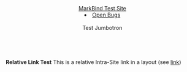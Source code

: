 <header>
  <navbar type="dark" default-highlight-on="sibling-or-child">
    <a slot="brand" href="/" title="Home" class="navbar-brand">MarkBind Test Site</a>
    <li><a class="nav-link" href="{{baseUrl}}/bugs/index.html">Open Bugs</a></li>
  </navbar>
  <div class="bg-info display-4 text-center text-white">
      <br/>
      Test Jumbotron<br/>
      <br/>
   </div>
</header>

**Relative Link Test** This is a relative Intra-Site link in a layout (see [link](../../../index.html#heading-with-hidden-keyword))
